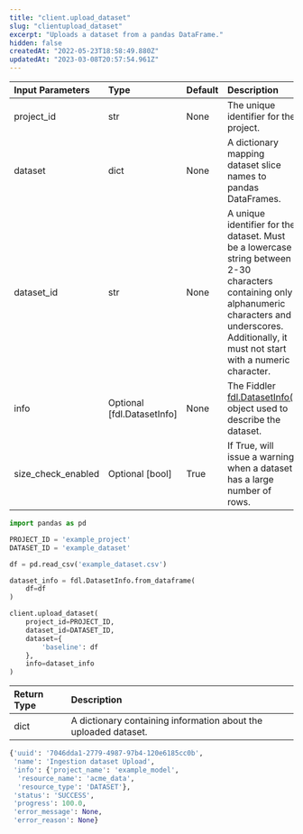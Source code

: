 ```yaml
---
title: "client.upload_dataset"
slug: "clientupload_dataset"
excerpt: "Uploads a dataset from a pandas DataFrame."
hidden: false
createdAt: "2022-05-23T18:58:49.880Z"
updatedAt: "2023-03-08T20:57:54.961Z"
---
```

| Input Parameters   | Type                       | Default | Description                                                                                                                                                                                                |
| :----------------- | :------------------------- | :------ | :--------------------------------------------------------------------------------------------------------------------------------------------------------------------------------------------------------- |
| project_id         | str                        | None    | The unique identifier for the project.                                                                                                                                                                     |
| dataset            | dict                       | None    | A dictionary mapping dataset slice names to pandas DataFrames.                                                                                                                                             |
| dataset_id         | str                        | None    | A unique identifier for the dataset. Must be a lowercase string between 2-30 characters containing only alphanumeric characters and underscores. Additionally, it must not start with a numeric character. |
| info               | Optional [fdl.DatasetInfo] | None    | The Fiddler [fdl.DatasetInfo()](ref:fdldatasetinfo) object used to describe the dataset.                                                                                                                   |
| size_check_enabled | Optional [bool]            | True    | If True, will issue a warning when a dataset has a large number of rows.                                                                                                                                   |

```python Usage
import pandas as pd

PROJECT_ID = 'example_project'
DATASET_ID = 'example_dataset'

df = pd.read_csv('example_dataset.csv')

dataset_info = fdl.DatasetInfo.from_dataframe(
    df=df
)

client.upload_dataset(
    project_id=PROJECT_ID,
    dataset_id=DATASET_ID,
    dataset={
        'baseline': df
    },
    info=dataset_info
)
```



| Return Type | Description                                                     |
| :---------- | :-------------------------------------------------------------- |
| dict        | A dictionary containing information about the uploaded dataset. |

```python Response
{'uuid': '7046dda1-2779-4987-97b4-120e6185cc0b',
 'name': 'Ingestion dataset Upload',
 'info': {'project_name': 'example_model',
  'resource_name': 'acme_data',
  'resource_type': 'DATASET'},
 'status': 'SUCCESS',
 'progress': 100.0,
 'error_message': None,
 'error_reason': None}
```